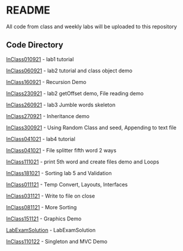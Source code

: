 # README #

All code from class and weekly labs will be uploaded to this repository

## Code Directory 
[InClass010921](InClass010921)  - lab1 tutorial

[InClass060921](InClass060921)  - lab2 tutorial and class object demo

[InClass160921](InClass160921)  - Recursion Demo

[InClass230921](InClass230921)  - lab2 getOffset demo, File reading demo

[InClass260921](InClass260921)  - lab3 Jumble words skeleton

[InClass270921](InClass270921)  - Inheritance demo

[InClass300921](InClass300921)  - Using Random Class and seed, Appending to text file

[InClass041021](InClass041021)  - lab4 tutorial

[InClass041021](InClass041021)  - File splitter fifth word 2 ways

[InClass111021](InClass111021)  - print 5th word and create files demo and Loops

[InClass181021](InClass181021)  - Sorting lab 5 and Validation

[InClass011121](InClass011121)  - Temp Convert, Layouts, Interfaces

[InClass031121](InClass031121)  - Write to file on close

[InClass081121](InClass081121)  - More Sorting

[InClass151121](InClass151121)  - Graphics Demo

[LabExamSolution](LabExamSolution) - LabExamSolution

[InClass110122](InClass110122)  - Singleton and MVC Demo